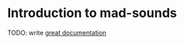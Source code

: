 # Introduction to mad-sounds

TODO: write [great documentation](http://jacobian.org/writing/great-documentation/what-to-write/)
